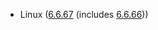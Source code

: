 - Linux ([6.6.67](https://lwn.net/Articles/1002919) (includes [6.6.66](https://lwn.net/Articles/1002177)))
